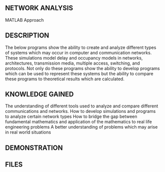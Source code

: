 NETWORK ANALYSIS
-----------------
MATLAB Approach

DESCRIPTION
--------------
The below programs show the ability to create and analyze different types of systems which may occur in computer and communication networks.  These simulations model delay and occupancy models in networks, architectures, transmission media, multiple access, switching, and protocols.  Not only do these programs show the ability to develop programs which can be used to represent these systems but the ability to compare these programs to theoretical results which are calculated. 

KNOWLEDGE GAINED
------------------
The understanding of different tools used to analyze and compare different communications and networks.
How to develop simulations and programs to analyze certain network types
How to bridge the gap between fundamental mathematics and application of the mathematics to real life engineering problems
A better understanding of problems which may arise in real world situations

DEMONSTRATION
---------------

FILES
---------------
